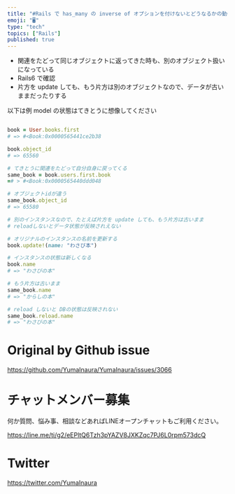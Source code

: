 ```yaml
---
title: "#Rails で has_many の inverse of オプションを付けないとどうなるかの動作メモ (  rubocop Rails/"
emoji: "🖥"
type: "tech"
topics: ["Rails"]
published: true
---
```


- 関連をたどって同じオブジェクトに返ってきた時も、別のオブジェクト扱いになっている
- Rails6 で確認
- 片方を update しても、もう片方は別のオブジェクトなので、データが古いままだったりする

以下は例
model の状態はてきとうに想像してください

```rb

book = User.books.first
# => #<Book:0x0000565441ce2b38

book.object_id
# => 65560

# てきとうに関連をたどって自分自身に戻ってくる
same_book = book.users.first.book
=# > #<Book:0x0000565440ddd048

# オブジェクトidが違う
same_book.object_id
# => 65580

# 別のインスタンスなので、たとえば片方を update しても、もう片方は古いまま
# reloadしないとデータ状態が反映されえない

# オリジナルのインスタンスの名前を更新する
book.update!(name: "わさび本")

# インスタンスの状態は新しくなる
book.name
# => "わさびの本"

# もう片方は古いまま
same_book.name
# => "からしの本"

# reload しないと DBの状態は反映されない
same_book.reload.name
# => "わさびの本"
```

# Original by Github issue

https://github.com/YumaInaura/YumaInaura/issues/3066








<!-- Update From Qiita API -->

# チャットメンバー募集


何か質問、悩み事、相談などあればLINEオープンチャットもご利用ください。

https://line.me/ti/g2/eEPltQ6Tzh3pYAZV8JXKZqc7PJ6L0rpm573dcQ





# Twitter


https://twitter.com/YumaInaura


<!-- Update From Qiita API -->


